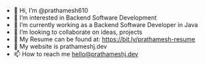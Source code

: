 - 👋 Hi, I’m @prathamesh610
- 👀 I’m interested in Backend Software Development
- 🌱 I’m currently working as a Backend Software Developer in Java
- 💞️ I’m looking to collaborate on ideas, projects
- 📝 My Resume can be found at: https://bit.ly/prathamesh-resume
- 🔗 My website is prathameshj.dev
- 📫 How to reach me hello@prathameshj.dev

<!---
prathamesh610/prathamesh610 is a ✨ special ✨ repository because its `README.md` (this file) appears on your GitHub profile.
You can click the Preview link to take a look at your changes.
--->
